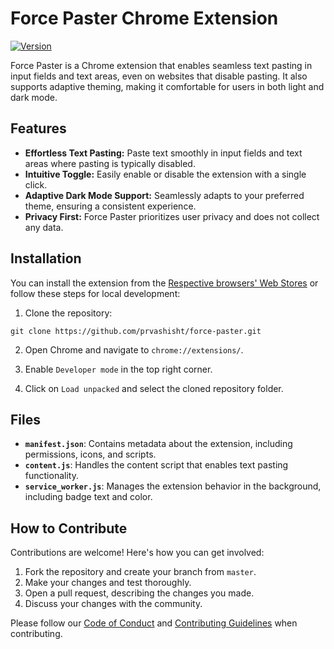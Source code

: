 # Force Paster Chrome Extension

[![Version](https://img.shields.io/badge/Version-2.1.0-blue.svg)]()

Force Paster is a Chrome extension that enables seamless text pasting in input fields and text areas, even on websites that disable pasting. It also supports adaptive theming, making it comfortable for users in both light and dark mode.

## Features

- **Effortless Text Pasting:** Paste text smoothly in input fields and text areas where pasting is typically disabled.
- **Intuitive Toggle:** Easily enable or disable the extension with a single click.
- **Adaptive Dark Mode Support:** Seamlessly adapts to your preferred theme, ensuring a consistent experience.
- **Privacy First:** Force Paster prioritizes user privacy and does not collect any data.

## Installation

You can install the extension from the [Respective browsers' Web Stores](https://pratyushvashisht.com/forcepaster?utm_medium=github&utm_name=readme) or follow these steps for local development:

1. Clone the repository:
```
git clone https://github.com/prvashisht/force-paster.git
```

2. Open Chrome and navigate to `chrome://extensions/`.

3. Enable `Developer mode` in the top right corner.

4. Click on `Load unpacked` and select the cloned repository folder.

## Files

- **`manifest.json`**: Contains metadata about the extension, including permissions, icons, and scripts.
- **`content.js`**: Handles the content script that enables text pasting functionality.
- **`service_worker.js`**: Manages the extension behavior in the background, including badge text and color.

## How to Contribute

Contributions are welcome! Here's how you can get involved:

1. Fork the repository and create your branch from `master`.
2. Make your changes and test thoroughly.
3. Open a pull request, describing the changes you made.
4. Discuss your changes with the community.

Please follow our [Code of Conduct](CODE_OF_CONDUCT.md) and [Contributing Guidelines](CONTRIBUTING.md) when contributing.
